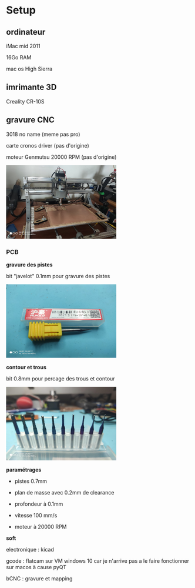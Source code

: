 # Setup

## ordinateur

iMac mid 2011

16Go RAM 

mac os High Sierra



## imrimante 3D

Creality CR-10S



## gravure CNC

3018 no name (meme pas pro)

carte cronos driver (pas d'origine)

moteur Genmutsu 20000 RPM (pas d'origine)

<img src="/images/IMG_20210129_123342.jpg" alt="CNC 3018" title="CNC 3018" width="300" height="200" />


### PCB

**gravure des pistes**

bit "javelot" 0.1mm pour gravure des pistes

<img src="/images/IMG_20210129_123117.jpg" alt="bit javelot 0.1mm" title="bit javelot 0.1mm" width="300" height="200" />


**contour et trous**

bit 0.8mm pour percage des trous et contour

<img src="/images/IMG_20210129_123231.jpg" alt="bit bleu 0.1mm" title="bit 0.8mm" width="300" height="200" />


**paramétrages**

- pistes 0.7mm

- plan de masse avec 0.2mm de clearance

- profondeur à 0.1mm

- vitesse 100 mm/s

- moteur à 20000 RPM

**soft**

electronique : kicad 

gcode : flatcam sur VM windows 10 car je n'arrive pas a le faire fonctionner sur macos à cause pyQT

bCNC : gravure et mapping




